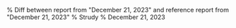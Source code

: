 % Diff between report from "December 21, 2023" and reference report from "December 21, 2023"
% Strudy
% December 21, 2023


